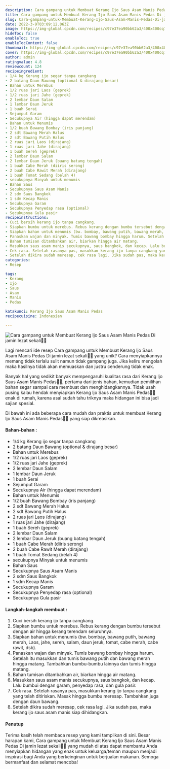 ```yaml
---
description: Cara gampang untuk Membuat Kerang Ijo Saus Asam Manis Pedas Di jamin lezat sekali"
title: Cara gampang untuk Membuat Kerang Ijo Saus Asam Manis Pedas Di jamin lezat sekali
slug: Cara-gampang-untuk-Membuat-Kerang-Ijo-Saus-Asam-Manis-Pedas-Di-jamin-lezat-sekali
date: 2022-3-9T03:09:12.063Z
image: https://img-global.cpcdn.com/recipes/c97e37ea90bb62a3/400x400cq70/photo.jpg
hideToc: false
enableToc: true
enableTocContent: false
thumbnail: https://img-global.cpcdn.com/recipes/c97e37ea90bb62a3/400x400cq70/photo.jpg
cover: https://img-global.cpcdn.com/recipes/c97e37ea90bb62a3/400x400cq70/photo.jpg
author: admin
ratingvalue: 4.8
reviewcount: 124
recipeingredient:
- 1/4 kg Kerang ijo segar tanpa cangkang
- 2 batang Daun Bawang (optional & dirajang besar)
- Bahan untuk Merebus
- 1/2 ruas jari Laos (geprek)
- 1/2 ruas jari Jahe (geprek)
- 2 lembar Daun Salam
- 1 lembar Daun Jeruk
- 1 buah Serai
- Sejumput Garam
- Secukupnya Air (hingga dapat merendam)
- Bahan untuk Menumis
- 1/2 buah Bawang Bombay (iris panjang)
- 2 sdt Bawang Merah Halus
- 2 sdt Bawang Putih Halus
- 2 ruas jari Laos (dirajang)
- 1 ruas jari Jahe (dirajang)
- 1 buah Sereh (geprek)
- 2 lembar Daun Salam
- 2 lembar Daun Jeruk (buang batang tengah)
- 1 buah Cabe Merah (diiris serong)
- 2 buah Cabe Rawit Merah (dirajang)
- 1 buah Tomat Sedang (belah 4)
- secukupnya Minyak untuk menumis
- Bahan Saus
- Secukupnya Saus Asam Manis
- 2 sdm Saus Bangkok
- 1 sdm Kecap Manis
- Secukupnya Garam
- Secukupnya Penyedap rasa (optional)
- Secukupnya Gula pasir
recipeinstructions:
- Cuci bersih kerang ijo tanpa cangkang.
- Siapkan bumbu untuk merebus. Rebus kerang dengan bumbu tersebut dengan air hingga kerang terendam seluruhnya.
- Siapkan bahan untuk menumis (bw. bombay, bawang putih, bawang merah, Laos, jahe, sereh, salam, daun jeruk, tomat, cabe merah, cabe rawit, dsb).
- Panaskan wajan dan minyak. Tumis bawang bombay hingga harum. Setelah itu masukkan dan tumis bawang putih dan bawang merah hingga matang. Tambahkan bumbu-bumbu lainnya dan tumis hingga matang.
- Bahan tumisan ditambahkan air, biarkan hingga air matang.
- Masukkan saus asam manis secukupnya, saus bangkok, dan kecap. Lalu bumbui dengan garam, penyedap rasa, dan gula pasir.
- Cek rasa. Setelah rasanya pas, masukkan kerang ijo tanpa cangkang yang telah ditiriskan. Masak hingga bumbu meresap. Tambahkan juga dengan daun bawang.
- Setelah dikira sudah meresap, cek rasa lagi. Jika sudah pas, maka kerang ijo saus asam manis siap dihidangkan.
categories:
- Resep

tags:
- Kerang
- Ijo
- Saus
- Asam
- Manis
- Pedas

katakunci: Kerang Ijo Saus Asam Manis Pedas
recipecuisine: Indonesian

---
```


![Cara gampang untuk Membuat Kerang Ijo Saus Asam Manis Pedas Di jamin lezat sekali👩‍🍳](https://img-global.cpcdn.com/recipes/c97e37ea90bb62a3/400x400cq70/photo.jpg)

Lagi mencari ide resep Cara gampang untuk Membuat Kerang Ijo Saus Asam Manis Pedas Di jamin lezat sekali👩‍🍳 yang unik? Cara menyiapkannya memang tidak terlalu sulit namun tidak gampang juga. Jika keliru mengolah maka hasilnya tidak akan memuaskan dan justru cenderung tidak enak.

Banyak hal yang sedikit banyak mempengaruhi kualitas rasa dari Kerang Ijo Saus Asam Manis Pedas👩‍🍳, pertama dari jenis bahan, kemudian pemilihan bahan segar sampai cara membuat dan menghidangkannya. Tidak usah pusing kalau hendak menyiapkan Kerang Ijo Saus Asam Manis Pedas👩‍🍳 enak di rumah, karena asal sudah tahu triknya maka hidangan ini bisa jadi sajian spesial.

Di bawah ini ada beberapa cara mudah dan praktis untuk membuat Kerang Ijo Saus Asam Manis Pedas👩‍🍳 yang siap dikreasikan.

<!--inarticleads1-->

#### Bahan-bahan :

- 1/4 kg Kerang ijo segar tanpa cangkang
- 2 batang Daun Bawang (optional & dirajang besar)
- Bahan untuk Merebus
- 1/2 ruas jari Laos (geprek)
- 1/2 ruas jari Jahe (geprek)
- 2 lembar Daun Salam
- 1 lembar Daun Jeruk
- 1 buah Serai
- Sejumput Garam
- Secukupnya Air (hingga dapat merendam)
- Bahan untuk Menumis
- 1/2 buah Bawang Bombay (iris panjang)
- 2 sdt Bawang Merah Halus
- 2 sdt Bawang Putih Halus
- 2 ruas jari Laos (dirajang)
- 1 ruas jari Jahe (dirajang)
- 1 buah Sereh (geprek)
- 2 lembar Daun Salam
- 2 lembar Daun Jeruk (buang batang tengah)
- 1 buah Cabe Merah (diiris serong)
- 2 buah Cabe Rawit Merah (dirajang)
- 1 buah Tomat Sedang (belah 4)
- secukupnya Minyak untuk menumis
- Bahan Saus
- Secukupnya Saus Asam Manis
- 2 sdm Saus Bangkok
- 1 sdm Kecap Manis
- Secukupnya Garam
- Secukupnya Penyedap rasa (optional)
- Secukupnya Gula pasir

<!--inarticleads2-->

#### Langkah-langkah membuat :

1. Cuci bersih kerang ijo tanpa cangkang.
1. Siapkan bumbu untuk merebus. Rebus kerang dengan bumbu tersebut dengan air hingga kerang terendam seluruhnya.
1. Siapkan bahan untuk menumis (bw. bombay, bawang putih, bawang merah, Laos, jahe, sereh, salam, daun jeruk, tomat, cabe merah, cabe rawit, dsb).
1. Panaskan wajan dan minyak. Tumis bawang bombay hingga harum. Setelah itu masukkan dan tumis bawang putih dan bawang merah hingga matang. Tambahkan bumbu-bumbu lainnya dan tumis hingga matang.
1. Bahan tumisan ditambahkan air, biarkan hingga air matang.
1. Masukkan saus asam manis secukupnya, saus bangkok, dan kecap. Lalu bumbui dengan garam, penyedap rasa, dan gula pasir.
1. Cek rasa. Setelah rasanya pas, masukkan kerang ijo tanpa cangkang yang telah ditiriskan. Masak hingga bumbu meresap. Tambahkan juga dengan daun bawang.
1. Setelah dikira sudah meresap, cek rasa lagi. Jika sudah pas, maka kerang ijo saus asam manis siap dihidangkan.

#### Penutup

Terima kasih telah membaca resep yang kami tampilkan di sini. Besar harapan kami, Cara gampang untuk Membuat Kerang Ijo Saus Asam Manis Pedas Di jamin lezat sekali👩‍🍳 yang mudah di atas dapat membantu Anda menyiapkan hidangan yang enak untuk keluarga/teman maupun menjadi inspirasi bagi Anda yang berkeinginan untuk berjualan makanan. Semoga bermanfaat dan selamat mencoba!
